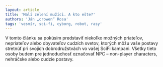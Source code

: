 ```yaml
---
layout: article
title: 'Malí zelení mužíci. A kto ešte?'
authors: 'Ján „crowen“ Rosa'
tags: 'vesmír, sci-fi, cyborg, robot, rasy'
---
```


V tomto článku sa pokúsim predstaviť niekoľko možných priateľov, nepriateľov alebo obyvateľov cudzích svetov, ktorých môžu vaše postavy stretnúť pri svojich dobrodružstvách vo vašej SciFi kampani. Všetky tieto osoby budem pre jednoduchosť označovať NPC – non-player characters, nehráčske alebo cudzie postavy.
